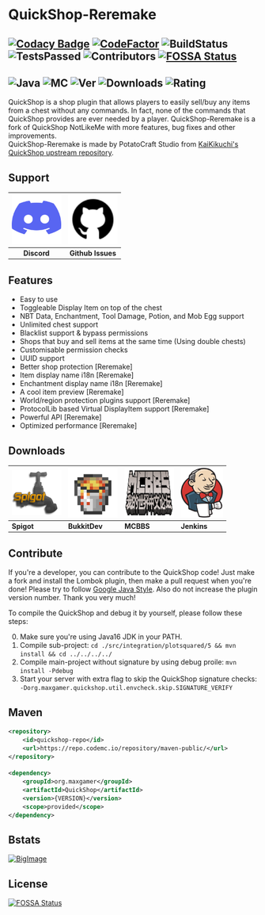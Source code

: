 # QuickShop-Reremake

[![Codacy Badge](https://app.codacy.com/project/badge/Grade/8e9a5689cb3f4d6b8315a270a1252c2b)](https://www.codacy.com/gh/Ghost-chu/QuickShop-Reremake/dashboard?utm_source=github.com&amp;utm_medium=referral&amp;utm_content=Ghost-chu/QuickShop-Reremake&amp;utm_campaign=Badge_Grade)
[![CodeFactor](https://www.codefactor.io/repository/github/ghost-chu/quickshop-reremake/badge)](https://www.codefactor.io/repository/github/ghost-chu/quickshop-reremake)
![BuildStatus](https://ci.codemc.io/job/Ghost-chu/job/QuickShop-Reremake/21/badge/icon)
![TestsPassed](https://img.shields.io/jenkins/tests?compact_message&jobUrl=https://ci.codemc.io/job/Ghost-chu/job/QuickShop-Reremake)
![Contributors](https://img.shields.io/github/contributors/Ghost-chu/QuickShop-Reremake)
[![FOSSA Status](https://app.fossa.com/api/projects/git%2Bgithub.com%2FGhost-chu%2FQuickShop-Reremake.svg?type=shield)](https://app.fossa.com/projects/git%2Bgithub.com%2FGhost-chu%2FQuickShop-Reremake?ref=badge_shield)
---

![Java](https://img.shields.io/badge/java-version%208%2B%20(currently%20is%208--16)-orange)
![MC](https://img.shields.io/badge/minecraft-java%20edition%201.15%2B-blueviolet)
![Ver](https://img.shields.io/spiget/version/62575?label=version)
![Downloads](https://img.shields.io/spiget/downloads/62575?label=downloads)
![Rating](https://img.shields.io/spiget/rating/62575?label=rating)
---

QuickShop is a shop plugin that allows players to easily sell/buy any items from a chest without any commands.
In fact, none of the commands that QuickShop provides are ever needed by a player.
QuickShop-Reremake is a fork of QuickShop NotLikeMe with more features, bug fixes and other improvements.  
QuickShop-Reremake is made by PotatoCraft Studio from [KaiKikuchi's QuickShop upstream repository](https://github.com/KaiKikuchi/QuickShop).

## Support
| <a href="https://discord.gg/bfefw2E"/> <img src="/.github/icons/Discord.svg" width="100" height="100" /> | <a href="https://github.com/Ghost-chu/QuickShop-Reremake/issues"><img src="/.github/icons/Github.png" width="100" height="100" /> |
| :-: | :-: |
| **Discord** | **Github Issues** |

## Features

- Easy to use
- Toggleable Display Item on top of the chest
- NBT Data, Enchantment, Tool Damage, Potion, and Mob Egg support
- Unlimited chest support
- Blacklist support & bypass permissions
- Shops that buy and sell items at the same time (Using double chests)
- Customisable permission checks
- UUID support
- Better shop protection [Reremake]
- Item display name i18n [Reremake]
- Enchantment display name i18n [Reremake]
- A cool item preview [Reremake]
- World/region protection plugins support [Reremake]
- ProtocolLib based Virtual DisplayItem support [Reremake]
- Powerful API [Reremake]
- Optimized performance [Reremake]

## Downloads
| <a href="https://www.spigotmc.org/resources/62575/"><img src="/.github/icons/Spigot.png" width="100" height="90" /></a> | <a href="https://dev.bukkit.org/projects/quickshop-reremake"><img src="/.github/icons/Bukkit.png" width="100" height="100" /></a></a> | <a href="http://www.mcbbs.net/thread-809496-1-1.html"><img src="/.github/icons/MCBBS.png" width="100" height="100" /></a> | <a href="https://ci.codemc.io/job/Ghost-chu/job/QuickShop-Reremake-SNAPSHOT/"><img src="/.github/icons/Jenkins.svg" width="85" height="100" /></a>
 | --- | --- | --- | --- |
 | **Spigot** | **BukkitDev** | **MCBBS** | **Jenkins** |

## Contribute

[]()If you're a developer, you can contribute to the QuickShop code! Just make a fork and install the Lombok plugin,
then make a pull request when you're done! Please try to
follow [Google Java Style](https://google.github.io/styleguide/javaguide.html). Also do not increase the plugin version
number. Thank you very much!

To compile the QuickShop and debug it by yourself, please follow these steps:

0. Make sure you're using Java16 JDK in your PATH.
1. Compile sub-project: `cd ./src/integration/plotsquared/5 && mvn install && cd ../../../../`
2. Compile main-project without signature by using debug proile: `mvn install -Pdebug`
3. Start your server with extra flag to skip the QuickShop signature
   checks: `-Dorg.maxgamer.quickshop.util.envcheck.skip.SIGNATURE_VERIFY`

## Maven

```XML
<repository>
    <id>quickshop-repo</id>
    <url>https://repo.codemc.io/repository/maven-public/</url>
</repository>

<dependency>
    <groupId>org.maxgamer</groupId>
    <artifactId>QuickShop</artifactId>
    <version>{VERSION}</version>
    <scope>provided</scope>
</dependency>
```

## Bstats

[![BigImage](https://bstats.org/signatures/bukkit/QuickShop-Reremake.svg)](https://bstats.org/plugin/bukkit/QuickShop-Reremake/3320)

## License

[![FOSSA Status](https://app.fossa.com/api/projects/git%2Bgithub.com%2FGhost-chu%2FQuickShop-Reremake.svg?type=large)](https://app.fossa.com/projects/git%2Bgithub.com%2FGhost-chu%2FQuickShop-Reremake?ref=badge_large)
